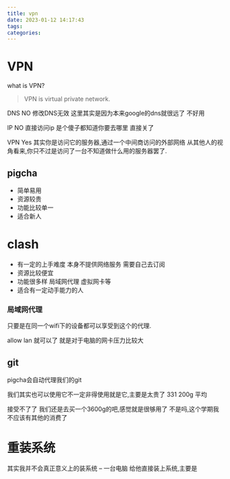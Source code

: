 ```yaml
---
title: vpn
date: 2023-01-12 14:17:43
tags:
categories:
---
```


# VPN

what is VPN? 

>   VPN is virtual private network.

DNS NO 修改DNS无效 这里其实是因为本来google的dns就很远了 不好用

IP NO 直接访问ip 是个傻子都知道你要去哪里 直接关了

VPN Yes 其实你是访问它的服务器,通过一个中间商访问的外部网络 从其他人的视角看来,你只不过是访问了一台不知道做什么用的服务器罢了.



## pigcha

*   简单易用
*   资源较贵
*   功能比较单一
*   适合新人



# clash

*   有一定的上手难度  本身不提供网络服务 需要自己去订阅
*   资源比较便宜
*   功能很多样 局域网代理 虚拟网卡等
*   适合有一定动手能力的人

### 局域网代理

只要是在同一个wifi下的设备都可以享受到这个的代理.

allow lan 就可以了 就是对于电脑的网卡压力比较大

## git

pigcha会自动代理我们的git

我们其实也可以使用它不一定非得使用就是它,主要是太贵了 331 200g 平均



接受不了了 我们还是去买一个3600g的吧,感觉就是很够用了 不是吗,这个学期我不应该有其他的消费了



# 重装系统 

其实我并不会真正意义上的装系统 – 一台电脑 给他直接装上系统,主要是